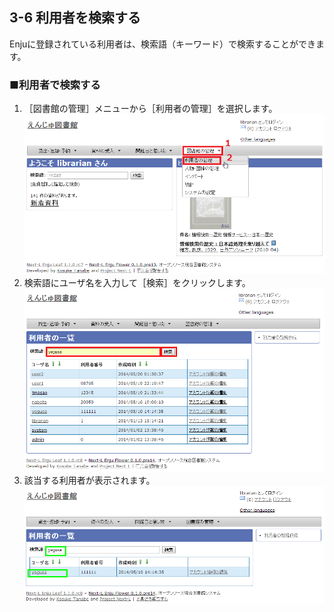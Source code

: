 <a name="3-6" />

3-6 利用者を検索する
--------------------

Enjuに登録されている利用者は、検索語（キーワード）で検索することができます。

### ■利用者で検索する

1. ［図書館の管理］メニューから［利用者の管理］を選択します。  
   ![利用者の管理](assets/images/image_operation_user.png)
2. 検索語にユーザ名を入力して［検索］をクリックします。  
   ![検索](assets/images/image_operation_064.png)
3. 該当する利用者が表示されます。  
   ![利用者の表示](assets/images/image_operation_066.png)


